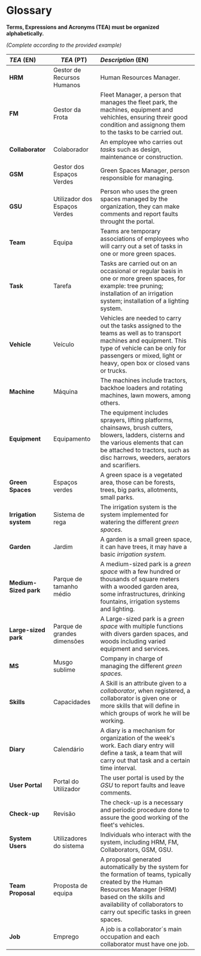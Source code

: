 # Glossary

**Terms, Expressions and Acronyms (TEA) must be organized alphabetically.**

_(Complete according to the provided example)_

| **_TEA_** (EN)        | **_TEA_** (PT)                | **_Description_** (EN)                                                                                                                                                                                                                 |                                       
|:----------------------|-------------------------------|:---------------------------------------------------------------------------------------------------------------------------------------------------------------------------------------------------------------------------------------|
| **HRM**               | Gestor de Recursos Humanos    | Human Resources Manager.                                                                                                                                                                                                               |
| **FM**                | Gestor da Frota               | Fleet Manager, a person that manages the fleet park, the machines, equipment and vehichles, ensuring threir good condition and assignong them to the tasks to be carried out.                                                          |
| **Collaborator**      | Colaborador                   | An employee who carries out _tasks_ such as design, maintenance or construction.                                                                                                                                                       |
| **GSM**               | Gestor dos Espaços Verdes     | Green Spaces Manager, person responsible for managing.                                                                                                                                                                                 |
| **GSU**               | Utilizador dos Espaços Verdes | Person who uses the green spaces managed by the organization, they can make comments and report faults throught the portal.                                                                                                            |
| **Team**              | Equipa                        | Teams are temporary associations of employees who will carry out a set of tasks in one or more green spaces.                                                                                                                           |
| **Task**              | Tarefa                        | Tasks are carried out on an occasional or regular basis in one or more green spaces, for example: tree pruning; installation of an irrigation system; installation of a lighting system.                                               |
| **Vehicle**           | Veículo                       | Vehicles are needed to carry out the tasks assigned to the teams as well as to transport machines and equipment. This type of vehicle can be only for passengers or mixed, light or heavy, open box or closed vans or trucks.          |
| **Machine**           | Máquina                       | The machines include tractors, backhoe loaders and rotating machines, lawn mowers, among others.                                                                                                                                       |
| **Equipment**         | Equipamento                   | The equipment includes sprayers, lifting platforms, chainsaws, brush cutters, blowers, ladders, cisterns and the various elements that can be attached to tractors, such as disc harrows, weeders, aerators and scarifiers.            |
| **Green Spaces**      | Espaços verdes                | A green space is a vegetated area, those can be forests, trees, big parks, allotments, small parks.                                                                                                                                    |
| **Irrigation system** | Sistema de rega               | The irrigation system is the system implemented for watering the different _green spaces._                                                                                                                                             |
| **Garden**            | Jardim                        | A garden is a small green space, it can have trees, it may have a basic _irrigation system._                                                                                                                                           |
| **Medium-Sized park** | Parque de tamanho médio       | A medium-sized park is a _green space_ with a few hundred or thousands of square meters with a wooded garden area, some infrastructures, drinking fountains, irrigation systems and lighting.                                          |
| **Large-sized park**  | Parque de grandes dimensões   | A Large-sized park is a _green space_ with multiple functions with divers garden spaces, and woods including varied equipment and services.                                                                                            |
| **MS**                | Musgo sublime                 | Company in charge of managing the different _green spaces._                                                                                                                                                                            |
| **Skills**            | Capacidades                   | A Skill is an attribute given to a _collaborator_, when registered, a collaborator is given one or more skills that will define in which groups of work he will be working.                                                            |
| **Diary**             | Calendário                    | A diary is a mechanism for organization of the week's work. Each diary entry will define a task, a team that will carry out that task and a certain  time interval.                                                                    |
| **User Portal**       | Portal do Utilizador          | The user portal is used by the _GSU_ to report faults and leave comments.                                                                                                                                                              |
| **Check-up**          | Revisão                       | The check-up is a necessary and periodic procedure done to assure the good working of the fleet's vehicles.                                                                                                                            |
| **System Users**      | Utilizadores do sistema       | Individuals who interact with the system, including HRM, FM, Collaborators, GSM, GSU.                                                                                                                                                  |
| **Team Proposal**     | Proposta de equipa            | A proposal generated automatically by the system for the formation of teams, typically created by the Human Resources Manager (HRM) based on the skills and availability of collaborators to carry out specific tasks in green spaces. |
| **Job**               | Emprego                       | A job is a collaborator´s main occupation and each collaborator must have one job.                                                                                                                                                     |








